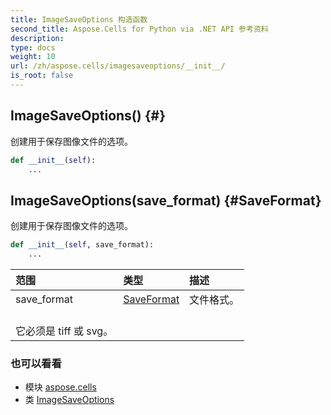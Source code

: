 ```yaml
---
title: ImageSaveOptions 构造函数
second_title: Aspose.Cells for Python via .NET API 参考资料
description:
type: docs
weight: 10
url: /zh/aspose.cells/imagesaveoptions/__init__/
is_root: false
---
```

##  ImageSaveOptions() {#}
创建用于保存图像文件的选项。



```python
def __init__(self):
    ...
```




##  ImageSaveOptions(save_format) {#SaveFormat}
创建用于保存图像文件的选项。



```python
def __init__(self, save_format):
    ...
```


|范围|类型|描述|
| :- | :- | :- |
| save_format | [SaveFormat](/cells/python-net/zh/aspose.cells/saveformat) |文件格式。<br/>它必须是 tiff 或 svg。|



### 也可以看看
* 模块 [aspose.cells](../../)
* 类 [ImageSaveOptions](/cells/python-net/zh/aspose.cells/imagesaveoptions)
